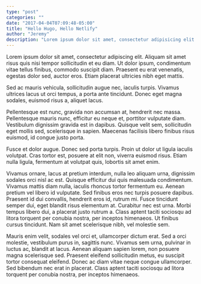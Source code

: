 ```yaml
---
type: "post"
categories: ""
date: "2017-04-04T07:09:48-05:00"
title: "Hello Hugo, Hello Netlify"
author: "Jeremy"
description: "Lorem ipsum dolor sit amet, consectetur adipisicing elit. Earum similique, ipsum officia amet blanditiis provident ratione nihil ipsam dolorem repellat. Vivamus dui tellus, consectetur eget mauris id, molestie dictum lectus. Morbi volutpat ultricies dolor, ut aliquet magna ultrices porttitor."
---
```


Lorem ipsum dolor sit amet, consectetur adipiscing elit. Aliquam sit amet risus quis nisi tempor sollicitudin et eu diam. Ut dolor ipsum, condimentum vitae tellus finibus, commodo suscipit diam. Praesent eu erat venenatis, egestas dolor sed, auctor eros. Etiam placerat ultricies nibh eget mattis. 

Sed ac mauris vehicula, sollicitudin augue nec, iaculis turpis. Vivamus ultrices lacus ut orci tempus, a porta ante tincidunt. Donec eget magna sodales, euismod risus a, aliquet lacus.

Pellentesque est nunc, gravida non accumsan at, hendrerit nec massa. Pellentesque mauris nunc, efficitur eu neque et, porttitor vulputate diam. Vestibulum dignissim gravida est in dapibus. Quisque velit sem, sollicitudin eget mollis sed, scelerisque in sapien. Maecenas facilisis libero finibus risus euismod, id congue justo porta. 

Fusce et dolor augue. Donec sed porta turpis. Proin ut dolor ut ligula iaculis volutpat. Cras tortor est, posuere at elit non, viverra euismod risus. Etiam nulla ligula, fermentum at volutpat quis, lobortis sit amet enim.

Vivamus ornare, lacus at pretium interdum, nulla leo aliquam urna, dignissim sodales orci nisl ac est. Quisque efficitur dui quis malesuada condimentum. Vivamus mattis diam nulla, iaculis rhoncus tortor fermentum eu. Aenean pretium vel libero id vulputate. Sed finibus eros nec turpis posuere dapibus. Praesent id dui convallis, hendrerit eros id, rutrum mi. Fusce tincidunt semper dui, eget blandit risus elementum at. Curabitur nec est urna. Morbi tempus libero dui, a placerat justo rutrum a. Class aptent taciti sociosqu ad litora torquent per conubia nostra, per inceptos himenaeos. Ut finibus cursus tincidunt. Nam sit amet scelerisque nibh, vel molestie sem.

Mauris enim velit, sodales vel orci et, ullamcorper dictum erat. Sed a orci molestie, vestibulum purus in, sagittis nunc. Vivamus sem urna, pulvinar in luctus ac, blandit at lacus. Aenean aliquam sapien lorem, non posuere magna scelerisque sed. Praesent eleifend sollicitudin metus, eu suscipit tortor consequat eleifend. Donec ac diam vitae neque congue ullamcorper. Sed bibendum nec erat in placerat. Class aptent taciti sociosqu ad litora torquent per conubia nostra, per inceptos himenaeos. 